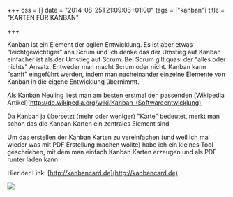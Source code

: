 +++
css = []
date = "2014-08-25T21:09:08+01:00"
tags = ["kanban"]
title = "KARTEN FÜR KANBAN"

+++

Kanban ist ein Element der agilen Entwicklung. Es ist aber etwas "leichtgewichtiger" ans Scrum und ich denke das der Umstieg auf Kanban einfacher ist als der Umstieg auf Scrum. Bei Scrum gilt quasi der "alles oder nichts" Ansatz. Entweder man macht Scrum oder nicht. Kanban kann "sanft" eingeführt werden, indem man nacheinander einzelne Elemente von Kanban in die eigene Entwicklung übernimmt.

Als Kanban Neuling liest man am besten erstmal den passenden [Wikipedia Artikel](http://de.wikipedia.org/wiki/Kanban_(Softwareentwicklung).

Da Kanban ja übersetzt (mehr oder weniger) "Karte" bedeutet, merkt man schon das die Kanban Karten ein zentrales Element sind

Um das erstellen der Kanban Karten zu vereinfachen (und weil ich mal wieder was mit PDF Erstellung machen wollte) habe ich ein kleines Tool geschrieben, mit dem man einfach Kanban Karten erzeugen und als PDF runter laden kann.

Hier der Link: [http://kanbancard.de](http://kanbancard.de)

![](/post/kanban.png)